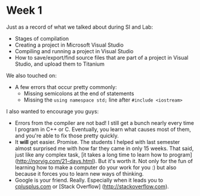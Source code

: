 # Week 1

Just as a record of what we talked about during SI and Lab:
- Stages of compilation
- Creating a project in Microsoft Visual Studio
- Compiling and running a project in Visual Studio
- How to save/export/find source files that are part of a project in Visual
  Studio, and upload them to Titanium

We also touched on:
- A few errors that occur pretty commonly:
    - Missing semicolons at the end of statements
    - Missing the `using namespace std;` line after `#include <iostream>`

I also wanted to encourage you guys:
- Errors from the compiler are not bad!  I still get a bunch nearly every time
  I program in C++ or C.  Eventually, you learn what causes most of them, and
  you're able to fix those pretty quickly.
- It **will** get easier.  Promise.  The students I helped with last semester
  almost surprised me with how far they came in only 15 weeks.  That said, just
  like any complex task, [it takes a long time to learn how to program]
  (http://norvig.com/21-days.html).  But it's worth it.  Not only for the fun
  of learning how to make a computer do your work for you :) but also because
  it forces you to learn new ways of thinking.
- Google is your friend.  Really.  Especially when it leads you to
  [cplusplus.com](http://www.cplusplus.com) or [Stack Overflow]
  (http://stackoverflow.com).

